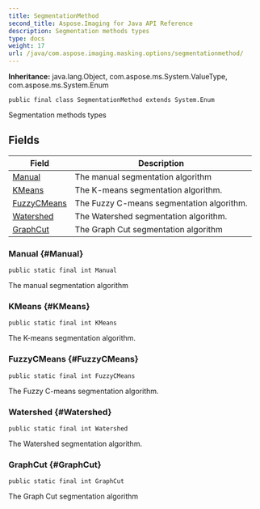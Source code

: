 ```yaml
---
title: SegmentationMethod
second_title: Aspose.Imaging for Java API Reference
description: Segmentation methods types
type: docs
weight: 17
url: /java/com.aspose.imaging.masking.options/segmentationmethod/
---
```

**Inheritance:**
java.lang.Object, com.aspose.ms.System.ValueType, com.aspose.ms.System.Enum
```
public final class SegmentationMethod extends System.Enum
```

Segmentation methods types
## Fields

| Field | Description |
| --- | --- |
| [Manual](#Manual) | The manual segmentation algorithm |
| [KMeans](#KMeans) | The K-means segmentation algorithm. |
| [FuzzyCMeans](#FuzzyCMeans) | The Fuzzy C-means segmentation algorithm. |
| [Watershed](#Watershed) | The Watershed segmentation algorithm. |
| [GraphCut](#GraphCut) | The Graph Cut segmentation algorithm |
### Manual {#Manual}
```
public static final int Manual
```


The manual segmentation algorithm

### KMeans {#KMeans}
```
public static final int KMeans
```


The K-means segmentation algorithm.

### FuzzyCMeans {#FuzzyCMeans}
```
public static final int FuzzyCMeans
```


The Fuzzy C-means segmentation algorithm.

### Watershed {#Watershed}
```
public static final int Watershed
```


The Watershed segmentation algorithm.

### GraphCut {#GraphCut}
```
public static final int GraphCut
```


The Graph Cut segmentation algorithm

